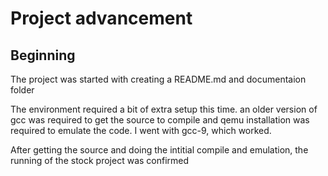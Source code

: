 # Project advancement
## Beginning
The project was started with creating a README.md and documentaion folder

The environment required a bit of extra setup this time. an older version of gcc was required to get the source to compile and qemu installation was required to emulate the code. I went with gcc-9, which worked.

After getting the source and doing the intitial compile and emulation, the running of the stock project was confirmed